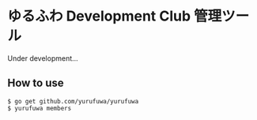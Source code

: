 # ゆるふわ Development Club 管理ツール

Under development...

## How to use

```
$ go get github.com/yurufuwa/yurufuwa
$ yurufuwa members
```
